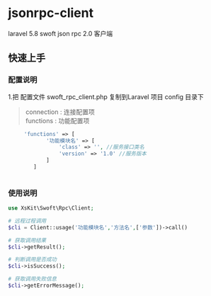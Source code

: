 # jsonrpc-client
laravel 5.8 swoft json rpc 2.0 客户端

## 快速上手
### 配置说明
1.把 配置文件 swoft_rpc_client.php 复制到Laravel 项目 config 目录下

> connection : 连接配置项  
> functions : 功能配置项
```php
     'functions' => [
            '功能模块名' => [
                'class' => '', //服务接口类名
                'version' => '1.0' //服务版本
            ]
        ]
    
```

### 使用说明 
```php
use XsKit\Swoft\Rpc\Client;

# 远程过程调用 
$cli = Client::usage('功能模块名','方法名',['参数'])->call()

# 获取调用结果
$cli->getResult();

# 判断调用是否成功
$cli->isSuccess();

# 获取调用失败信息
$cli->getErrorMessage();
```